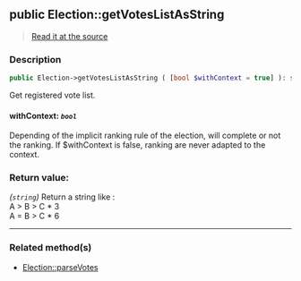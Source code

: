 ## public Election::getVotesListAsString

> [Read it at the source](https://github.com/julien-boudry/Condorcet/blob/master/src/ElectionProcess/VotesProcess.php#L115)

### Description    

```php
public Election->getVotesListAsString ( [bool $withContext = true] ): string
```

Get registered vote list.
    

#### **withContext:** *`bool`*   
Depending of the implicit ranking rule of the election, will complete or not the ranking. If $withContext is false, ranking are never adapted to the context.    


### Return value:   

*(`string`)* Return a string like :<br>
A > B > C * 3<br>
A = B > C * 6


---------------------------------------

### Related method(s)      

* [Election::parseVotes](/Docs/ApiReferences/Election%20Class/public%20Election--parseVotes.md)    
